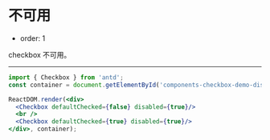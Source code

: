 # 不可用

- order: 1

checkbox 不可用。

---

````jsx
import { Checkbox } from 'antd';
const container = document.getElementById('components-checkbox-demo-disable');

ReactDOM.render(<div>
  <Checkbox defaultChecked={false} disabled={true}/>
  <br />
  <Checkbox defaultChecked={true} disabled={true}/>
</div>, container);
````
